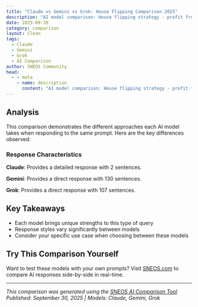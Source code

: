 ```yaml
---
title: "Claude vs Gemini vs Grok: House Flipping Comparison 2025"
description: "AI model comparison: House flipping strategy - profit from real estate renovation..."
date: 2025-09-30
category: comparison
layout: Clean
tags:
  - Claude
  - Gemini
  - Grok
  - AI Comparison
author: SNEOS Community
head:
  - - meta
    - name: description
      content: "AI model comparison: House flipping strategy - profit from real estate renovation..."
---
```


<ChatComparison
  title="Claude vs Gemini vs Grok: House Flipping Comparison 2025"
  prompt="House flipping strategy - profit from real estate renovation"
  :responses='{
    "Claude": "Here\u0027s a comprehensive house flipping strategy guide:\n\n## Market Research \u0026 Property Selection\n\n**Target Properties:**\n- Distressed properties 10-20% below market value\n- Structurally sound homes needing cosmetic updates\n- Properties in stable or improving neighborhoods\n- 3-4 bedroom homes (broader buyer appeal)\n\n**Key Metrics:**\n- **70% Rule**: Pay no more than 70% of ARV (After Repair Value) minus renovation costs\n- Example: $300k ARV - $50k repairs = $250k \u00D7 70% = $175k max purchase price\n\n## Financial Planning\n\n**Funding Options:**\n- Hard money loans (fast but expensive: 10-15% interest)\n- Private investors/partnerships\n- Cash purchases (best for speed and negotiation power)\n- Traditional mortgages (slower but cheaper)\n\n**Budget Breakdown:**\n- Purchase price: 60-70% of total investment\n- Renovation: 15-25%\n- Carrying costs: 5-10%\n- Profit margin: 15-20%\n\n## Renovation Strategy\n\n**High-Impact Updates:**\n- Kitchen: New cabinets, countertops, appliances\n- Bathrooms: Modern fixtures, vanities, tile\n- Flooring: Consistent throughout (luxury vinyl/hardwood)\n- Paint: Neutral colors, fresh throughout\n- Curb appeal: Landscaping, front door, exterior paint\n\n**Cost Control:**\n- Get 3\u002B contractor bids\n- Buy materials in bulk\n- Focus on cosmetic over structural changes\n- Stick to neutral, broad-appeal finishes\n\n## Timeline Management\n\n**Target: 3-6 months total**\n- Acquisition: 2-4 weeks\n- Renovation: 6-12 weeks\n- Marketing/Sale: 4-8 weeks\n\n## Risk Management\n\n**Common Pitfalls:**\n- Over-improving for the neighborhood\n- Unexpected structural issues\n- Market downturns during project\n- Permit delays\n\n**Mitigation Strategies:**\n- Thorough inspections before purchase\n- 20% contingency in renovation budget\n- Work with experienced contractors\n- Have exit strategies (rental, wholesale)\n\n## Tax Considerations\n\n- Flips are taxed as ordinary income (not capital gains)\n- Track all expenses for deductions\n- Consider forming an LLC\n- Consult with a tax professional\n\n**Success Keys:** Start small, build a reliable contractor network, know your local market intimately, and always have multiple exit strategies.\n\nWould you like me to elaborate on any specific aspect of the flipping process?",
    "Gemini": "Okay, let\u0027s break down the house flipping strategy, focusing on how to profit from real estate renovation. This is a complex topic with a lot of moving parts, but we\u0027ll cover the key aspects:\n\n**I. The Fundamentals of House Flipping**\n\n*   **Definition:**  Buying a property (typically distressed or undervalued), renovating it, and quickly reselling it for a profit.\n*   **Key to Success:**  Finding deals, managing costs, and completing the renovation within budget and timeframe.\n\n**II. The House Flipping Process: A Step-by-Step Guide**\n\n1.  **Market Research \u0026 Analysis:**\n    *   **Target Market:** Define your ideal buyer. (Families? Young professionals? Retirees?) This will dictate renovation choices.\n    *   **Location, Location, Location:**  Identify specific neighborhoods or areas with potential.  Look for:\n        *   Up-and-coming areas (gentrification)\n        *   Strong school districts (if targeting families)\n        *   Areas with high demand and low inventory\n        *   Areas with a track record of successful flips\n    *   **Comparable Sales (Comps):** Research recent sales of similar renovated properties in the target area.  This will help you estimate the After Repair Value (ARV).\n    *   **Market Trends:** Understand local real estate trends \u2013 rising prices, seasonality, buyer preferences.\n    *   **Zoning \u0026 Regulations:**  Check local zoning laws and building codes to ensure your renovation plans are feasible.\n\n2.  **Finding Potential Properties:**\n    *   **Real Estate Agents:**  Build relationships with agents who specialize in distressed properties.\n    *   **Online Listings:**  Zillow, Redfin, Realtor.com \u2013 use filters to find foreclosures, short sales, and properties listed below market value.\n    *   **Wholesalers:**  Connect with wholesalers who find and contract properties, then assign the contract to you for a fee.\n    *   **Auctions:**  Consider attending foreclosure auctions (but proceed with extreme caution).\n    *   **Direct Mail Marketing:**  Send letters to homeowners in targeted areas who might be motivated to sell.\n    *   **Networking:**  Talk to contractors, other investors, and people in the real estate industry.\n    *   **Driving for Dollars:** Literally drive around target neighborhoods looking for distressed properties.  Look for signs of neglect (overgrown lawns, peeling paint, boarded-up windows).\n\n3.  **Property Evaluation \u0026 Due Diligence:**\n    *   **Property Inspection:**  Hire a professional inspector to thoroughly assess the property\u0027s condition (foundation, roof, plumbing, electrical, HVAC, pests). This is *critical* to identify potential hidden costs.\n    *   **Estimating Repair Costs:**  Get multiple bids from reliable contractors for all necessary repairs and renovations.  Be detailed and specific in your scope of work.\n    *   **Title Search:**  Verify clear ownership and identify any liens or encumbrances on the property.\n    *   **Appraisal (Optional):** If getting financing, the lender will require an appraisal.  You can also get a pre-purchase appraisal to validate the potential ARV.\n    *   **Environmental Assessment (Optional):**  Consider if the property is old or in an industrial area.\n\n4.  **Financing:**\n    *   **Cash:**  The fastest and simplest option (if you have it). Offers more negotiating power.\n    *   **Hard Money Loans:**  Short-term, high-interest loans specifically for real estate investing.  Good for quick flips.\n    *   **Private Money Loans:**  Loans from individuals or groups.  Terms are negotiable.\n    *   **Lines of Credit (HELOC or other):**  Good for funding smaller renovations.\n    *   **Partnerships:**  Collaborate with other investors to pool resources.\n    *   **Mortgages:**  Traditional mortgages may be difficult to obtain for distressed properties.\n    *   **BRRRR (Buy, Rehab, Rent, Refinance, Repeat):** A variation on the flipping model, where you rent out the property after renovation and then refinance to pull out your capital for the next project.\n\n5.  **Negotiating and Closing the Deal:**\n    *   **Make a Competitive Offer:**  Consider the condition of the property, repair costs, and your desired profit margin.\n    *   **Negotiate Effectively:**  Be prepared to walk away if the seller is unwilling to negotiate reasonably.\n    *   **Closing Costs:**  Factor in closing costs (title insurance, escrow fees, recording fees) when calculating your potential profit.\n\n6.  **Renovation and Project Management:**\n    *   **Create a Detailed Scope of Work:**  Outline all the repairs, renovations, and upgrades to be completed.\n    *   **Budget Management:**  Track all expenses meticulously and stay within budget.  Contingency funds are a must!\n    *   **Timeline Management:**  Set a realistic timeline for the renovation and monitor progress closely.  Delays can eat into your profits.\n    *   **Contractor Management:**  Hire reliable and licensed contractors.  Get written contracts and hold them accountable.\n    *   **Permits:**  Obtain all necessary permits before starting any work.\n    *   **Prioritize Key Renovations:** Focus on renovations that will have the biggest impact on the ARV (kitchens, bathrooms, flooring, curb appeal).\n    *   **Quality Control:**  Regularly inspect the work to ensure it meets your standards.\n    *   **Considerations:**\n        *   **Cosmetic vs. Structural:** Cosmetic renovations (paint, flooring, fixtures) are generally faster and cheaper, while structural repairs (foundation, roof, plumbing) can be more expensive and time-consuming.\n        *   **Return on Investment (ROI):**  Not all renovations are created equal.  Focus on renovations that will provide the highest ROI.\n\n7.  **Staging and Marketing:**\n    *   **Curb Appeal:**  Make a good first impression with landscaping, painting, and exterior repairs.\n    *   **Interior Staging:**  Stage the property to showcase its potential and appeal to buyers.\n    *   **Professional Photography:**  High-quality photos are essential for online marketing.\n    *   **Online Listings:**  List the property on Zillow, Redfin, Realtor.com, and other real estate websites.\n    *   **Open Houses:**  Host open houses to attract potential buyers.\n    *   **Marketing Materials:**  Create brochures, flyers, and other marketing materials to promote the property.\n    *   **Pricing Strategy:**  Price the property competitively based on comps and market conditions.\n\n8.  **Selling the Property:**\n    *   **Work with a Real Estate Agent:**  A good agent can help you market the property and negotiate offers.\n    *   **Negotiate Offers:**  Be prepared to negotiate with potential buyers.\n    *   **Closing:**  Complete the closing process and transfer ownership of the property.\n\n**III. Key Considerations for Renovation to Maximize Profit**\n\n*   **Know Your Market:** The types of renovations that appeal to a luxury buyer are different from those that appeal to a first-time homebuyer.\n*   **Kitchen and Bathrooms:** These are typically the most important rooms for buyers. Focus on updating cabinets, countertops, flooring, and fixtures.  Consider a kitchen island or updated appliances.\n*   **Flooring:** Replace worn or outdated flooring with new carpet, hardwood, laminate, or tile.\n*   **Paint:** A fresh coat of paint can make a huge difference. Choose neutral colors that appeal to a wide range of buyers.\n*   **Lighting:** Update light fixtures to brighten up the property and create a more modern look.\n*   **Landscaping:** Improve curb appeal with landscaping, such as planting flowers, trimming shrubs, and mowing the lawn.\n*   **Energy Efficiency:**  Consider energy-efficient upgrades (windows, insulation, HVAC) to attract buyers and reduce utility costs.\n*   **Smart Home Features:**  Adding smart home features (smart thermostats, smart lighting) can appeal to tech-savvy buyers.\n*   **Maximize Space:** Think about ways to reconfigure the layout to create more usable space (e.g., opening up walls, adding closets).\n*   **Cost-Effective Upgrades:** Prioritize upgrades that will provide the biggest bang for your buck.\n\n**IV. Calculating Profit \u0026 Loss**\n\n*   **After Repair Value (ARV):**  The estimated value of the property after it has been renovated.\n*   **Purchase Price:**  The price you paid for the property.\n*   **Renovation Costs:**  All expenses associated with the renovation (materials, labor, permits).\n*   **Holding Costs:**  Expenses incurred while you own the property (mortgage interest, property taxes, insurance, utilities).\n*   **Selling Costs:**  Expenses associated with selling the property (real estate agent commissions, closing costs).\n*   **Profit = ARV - (Purchase Price \u002B Renovation Costs \u002B Holding Costs \u002B Selling Costs)**\n*   **Return on Investment (ROI) = (Profit / Total Investment) x 100%**\n\n**V.  Common Pitfalls to Avoid**\n\n*   **Overpaying for the Property:**  Don\u0027t get caught up in a bidding war.\n*   **Underestimating Repair Costs:**  Be conservative in your estimates.\n*   **Poor Project Management:**  Stay organized and on top of the renovation.\n*   **Hiring Unreliable Contractors:**  Vet contractors carefully and get written contracts.\n*   **Making Unnecessary Upgrades:**  Focus on renovations that will increase the ARV.\n*   **Ignoring Market Trends:**  Stay informed about what buyers are looking for.\n*   **Holding the Property Too Long:**  Time is money.  Minimize holding costs by completing the renovation quickly.\n*   **Failing to Stage Properly:**  Staging can make a big difference in how buyers perceive the property.\n*   **Over-Improving:**  Don\u0027t spend more on renovations than you can recoup in the sale price.\n*   **Neglecting Due Diligence:**  Always conduct thorough due diligence before purchasing a property.\n\n**VI.  Tips for Success**\n\n*   **Build a Strong Team:**  Surround yourself with experienced professionals (real estate agents, contractors, inspectors, lenders).\n*   **Network:**  Connect with other investors and learn from their experiences.\n*   **Educate Yourself:**  Stay up-to-date on market trends and renovation techniques.\n*   **Be Patient:**  Finding the right property and completing the renovation can take time.\n*   **Be Disciplined:**  Stick to your budget and timeline.\n*   **Focus on Value:**  Provide buyers with a renovated property that offers good value for their money.\n*   **Start Small:**  Begin with smaller, less complex projects to gain experience.\n*   **Learn from Your Mistakes:**  Every flip is a learning opportunity.\n\n**VII.  Ethical Considerations**\n\n*   **Transparency:**  Be honest and upfront with buyers about the property\u0027s history and condition.\n*   **Safety:**  Ensure that all renovations are completed to code and meet safety standards.\n*   **Community Impact:**  Consider the impact of your renovation on the surrounding neighborhood.  Don\u0027t contribute to gentrification that displaces existing residents.\n\n**In summary, house flipping is a business that requires careful planning, execution, and risk management.  By following these steps and avoiding common pitfalls, you can increase your chances of success and profit from real estate renovation.** Remember to adapt this strategy to your local market and personal circumstances. Good luck!\n",
    "Grok": "House flipping is a real estate investment strategy where an investor purchases a property, renovates or improves it, and then sells it at a higher price to generate a profit. When done correctly, house flipping can be a lucrative endeavor, but it also comes with significant risks and challenges. Below is a detailed strategy for profiting from real estate renovation through house flipping:\n\n---\n\n### 1. Research the Market\nBefore diving into house flipping, thorough market research is essential to ensure profitability.\n\n- **Identify Target Areas**: Look for neighborhoods with high demand for renovated homes, appreciating property values, and a shortage of move-in-ready houses. Emerging or gentrifying areas often present good opportunities.\n- **Analyze Comparable Sales (Comps)**: Study recent sales of similar properties in the area to determine the potential after-repair value (ARV) of the home. This helps estimate how much you can sell the property for after renovations.\n- **Understand Buyer Preferences**: Research what buyers in the area are looking for (e.g., open floor plans, modern kitchens, or energy-efficient features) to guide your renovation decisions.\n- **Assess Competition**: Check how many other flipped or renovated homes are on the market to ensure there\u2019s enough demand for yours.\n\n---\n\n### 2. Secure Financing\nFlipping houses requires significant upfront capital for purchasing properties, renovations, and carrying costs. Explore funding options:\n\n- **Cash or Savings**: If you have the funds, using cash can save on interest and make you a more attractive buyer with quicker closings.\n- **Hard Money Loans**: These short-term loans are popular among flippers due to their speed and flexibility, though they come with higher interest rates.\n- **Private Lenders**: Partner with individuals or investors willing to fund your project in exchange for a share of the profits or interest.\n- **Conventional Loans or Lines of Credit**: Some flippers use traditional mortgages or home equity lines of credit (HELOCs) for funding, though these may have stricter requirements.\n- **Partnerships**: Team up with others who can provide capital while you handle the project management or renovations.\n\n**Tip**: Account for loan interest, closing costs, and holding costs (mortgage payments, taxes, insurance, utilities) in your budget.\n\n---\n\n### 3. Find the Right Property\nNot every property is a good candidate for flipping. Look for homes that can be purchased below market value and have the potential for value-add renovations.\n\n- **Distressed Properties**: Target foreclosures, short sales, bank-owned homes (REOs), or properties sold at auctions. These are often priced lower due to their condition or urgent sale needs.\n- **\u201CFixer-Uppers\u201D**: Seek homes that need cosmetic updates or minor structural repairs but are in otherwise good locations.\n- **Motivated Sellers**: Look for owners eager to sell due to financial distress, divorce, relocation, or inherited properties they don\u2019t want to maintain.\n- **Use the 70% Rule**: A general guideline for flippers is to buy a property for no more than 70% of its ARV, minus the estimated repair costs. This helps ensure a profit margin.\n  - Example: If ARV is $300,000 and repairs cost $50,000, aim to buy for no more than $160,000 (70% of $300,000 = $210,000 - $50,000 = $160,000).\n\n**Where to Look**: Use real estate platforms (e.g., Zillow, Redfin), MLS listings, wholesalers, local auctions, or network with real estate agents who specialize in distressed properties.\n\n---\n\n### 4. Budget and Plan Renovations\nA well-executed renovation plan is critical to staying on budget and maximizing profit.\n\n- **Estimate Repair Costs**: Inspect the property thoroughly (consider hiring a professional inspector) to identify all needed repairs. Get multiple contractor quotes for accurate cost estimates.\n- **Focus on High-ROI Updates**: Prioritize renovations that add the most value relative to cost, such as:\n  - Kitchen and bathroom remodels (new countertops, cabinets, fixtures).\n  - Flooring (hardwood or laminate over dated carpet).\n  - Fresh paint (neutral colors appeal to a wider audience).\n  - Curb appeal (landscaping, new exterior paint, or a modern front door).\n  - Minor structural fixes (e.g., roof repairs if necessary).\n- **Avoid Over-Improving**: Don\u2019t add luxury features that exceed the neighborhood\u2019s price range (e.g., a $50,000 gourmet kitchen in a $200,000 home). Match the quality of renovations to the area\u2019s standards.\n- **Set a Contingency Fund**: Allocate 10-20% of your renovation budget for unexpected issues (e.g., plumbing or electrical problems).\n\n---\n\n### 5. Assemble a Reliable Team\nFlipping often requires a team of professionals to execute the project efficiently.\n\n- **Real Estate Agent**: A knowledgeable agent can help you find deals and sell the property quickly after renovations.\n- **Contractors**: Hire licensed, insured, and experienced contractors for major repairs. Verify references and past work.\n- **Home Inspector**: Use an inspector to uncover hidden issues before buying or selling.\n- **Accountant or Financial Advisor**: Keep track of expenses, taxes, and profits to ensure you\u2019re maximizing returns.\n- **Attorney**: For legal matters like contracts, liens, or title issues.\n\n**Tip**: Build long-term relationships with contractors and other team members to streamline future projects.\n\n---\n\n### 6. Manage the Renovation Process\nEffective project management ensures renovations are completed on time and within budget.\n\n- **Create a Timeline**: Set a realistic schedule for each phase of the renovation. Delays can increase holding costs and eat into profits.\n- **Obtain Permits**: Ensure all work complies with local building codes and obtain necessary permits to avoid fines or delays when selling.\n- **Oversee Work**: Regularly check on contractors to ensure quality and adherence to the plan. Don\u2019t pay for work until it\u2019s satisfactorily completed.\n- **Document Progress**: Keep detailed records of expenses, contracts, and before-and-after photos for your records and marketing purposes.\n\n---\n\n### 7. Stage and Market the Property\nOnce renovations are complete, prepare the home for sale to attract buyers and maximize profit.\n\n- **Stage the Home**: Hire a professional stager or use affordable staging techniques to make the home appealing. Highlight key upgrades and create a move-in-ready feel.\n- **Price Strategically**: Work with your real estate agent to set a competitive price based on comps and market conditions. A well-priced home can sell faster, reducing holding costs.\n- **Market Effectively**: Use high-quality photos, virtual tours, and compelling descriptions in listings. Highlight the renovations and unique features. Leverage social media, open houses, and real estate platforms to reach potential buyers.\n- **Time the Sale**: List the property during peak buying seasons (often spring or summer) for faster sales, unless local market trends suggest otherwise.\n\n---\n\n### 8. Calculate Profit and Reinvest\nAfter selling the property, review your financials to evaluate the project\u2019s success.\n\n- **Calculate Profit**: Subtract all costs (purchase price, renovation costs, holding costs, selling costs, taxes, and fees) from the sale price to determine your net profit.\n  - Example: Sale Price: $300,000 | Total Costs: $220,000 | Profit: $80,000\n- **Pay Taxes**: Be aware of capital gains taxes if you hold the property for less than a year (short-term gains are taxed at a higher rate). Consult an accountant for tax strategies.\n- **Reinvest**: Use profits to fund your next flip or diversify into other real estate investments like rental properties.\n\n---\n\n### Risks and Challenges to Mitigate\nHouse flipping isn\u2019t without risks. Be prepared for the following:\n- **Overestimating ARV**: If the market shifts or comps are inaccurate, you may not sell for as much as expected.\n- **Underestimating Costs**: Unexpected repairs or contractor issues can balloon your budget.\n- **Market Downturns**: A slow or declining market can leave you holding the property longer, increasing costs.\n- **Financing Issues**: High interest rates or difficulty securing loans can strain your cash flow.\n- **Time Commitment**: Flipping requires significant time and effort, especially if managing renovations yourself.\n\n**Mitigation Tips**: Start with smaller, manageable projects to gain experience. Build a cash reserve for emergencies. Always have an exit strategy (e.g., renting the property if it doesn\u2019t sell).\n\n---\n\n### Key Financial Metrics for Success\n- **After-Repair Value (ARV)**: The estimated market value of the home after renovations.\n- **Return on Investment (ROI)**: (Profit / Total Investment) x 100. Aim for at least 10-20% ROI per flip.\n- **Holding Costs**: Ongoing expenses (mortgage, taxes, utilities) while you own the property. Minimize by flipping quickly (ideally 3-6 months).\n- **Profit Margin**: Ensure a buffer of 15-20% of ARV after all costs to account for market fluctuations or unexpected expenses.\n\n---\n\n### Why House Flipping Can Be Profitable\n- **Value-Add Opportunity**: Renovations can significantly increase a property\u2019s value, often more than the cost of the upgrades.\n- **Speed of Returns**: Unlike rentals, flipping provides a quicker return on investment if done efficiently.\n- **Market Trends**: In areas with high demand and low inventory, flipped homes often sell fast at premium prices.\n\n---\n\nBy following a disciplined approach, conducting thorough due diligence, and managing risks, house flipping can be a profitable real estate strategy. Start small, learn from each project, and scale up as you gain experience and confidence. If you\u2019re new to flipping, consider partnering with an experienced investor or taking courses on real estate investing to build your skills."
  }'
  published-date="16:27"
/>

## Analysis

This comparison demonstrates the different approaches each AI model takes when responding to the same prompt. Here are the key differences observed:

### Response Characteristics

**Claude**: Provides a detailed response with 2 sentences. 

**Gemini**: Provides a direct response with 130 sentences. 

**Grok**: Provides a direct response with 107 sentences. 

## Key Takeaways

- Each model brings unique strengths to this type of query
- Response styles vary significantly between models
- Consider your specific use case when choosing between these models

## Try This Comparison Yourself

Want to test these models with your own prompts? Visit [SNEOS.com](https://sneos.com) to compare AI responses side-by-side in real-time.

---

*This comparison was generated using the [SNEOS AI Comparison Tool](https://sneos.com)*
*Published: September 30, 2025 | Models: Claude, Gemini, Grok*
